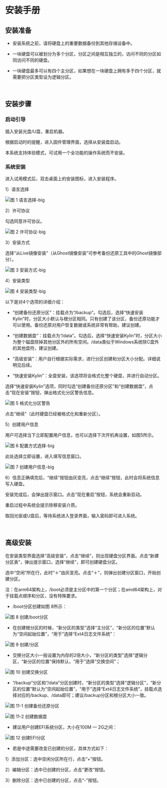 # 安装手册
## 安装准备
* 安装系统之前，请将硬盘上的重要数据备份到其他存储设备中。

* 一块硬盘可以被划分为多个分区，分区之间是相互独立的，访问不同的分区如同访问不同的硬盘。

* 一块硬盘最多可以有四个主分区，如果想在一块硬盘上拥有多于四个分区，就需要把分区类型设为逻辑分区。

<br>

## 安装步骤
### 启动引导
插入安装光盘/U盘，重启机器。

根据启动时的提醒，进入固件管理界面，选择从安装盘启动。

本系统支持体验模式，可试用一个全功能的操作系统而不安装。

### 系统安装
进入试用模式后，双击桌面上的安装图标，进入安装程序。

1）语言选择

![图 1 语言选择-big](image/1.png)

2）许可协议

勾选同意许可协议。

![图 2 许可协议-big](image/2.png)

3）安装方式

选择“从Live镜像安装”（从Ghost镜像安装”可参考备份还原工具中的Ghost镜像部分）。

![图 3 安装方式-big](image/3.png)

4）安装类型

![图 4 安装类型-big](image/4.png)

以下是对4个选项的详细介绍：

- “创建备份还原分区”：挂载点为“/backup”。勾选后，选择“快速安装Kylin”时，分区大小默认与根分区相同。只有创建了该分区，备份还原功能才可以使用。备份还原对用户恢复数据或系统非常有帮助，建议创建。

- “创建数据盘”：挂载点为“/data”。勾选后，选择“快速安装Kylin”时，分区大小为整个磁盘除掉其他分区外的所有空间。/data类似于Windows系统除C盘外的其他盘符，建议创建。

- “高级安装”：用户自行根据实际需求，进行分区创建和分区大小分配。详细说明见后续。

- “快速安装Kylin”：全盘安装，该选项将会格式化整个硬盘，并进行自动分区。

选择“快速安装Kylin”选项，同时勾选“创建备份还原分区”和“创建数据盘”，点击“现在安装”按钮，弹出格式化分区警告信息。

![图 5 格式化分区警告](image/5.png)

点击“继续”（此时硬盘已经被格式化和重新分区）。

5）创建用户信息

用户可选择当下立即配置用户信息，也可以选择下次开机再设置，如图5所示。

![图 6 配置方式选择-big](image/6.png)

此处选择立即设置，进入填写信息窗口。

![图 7 创建用户信息-big](image/7.png)

6）信息正确填完后，“继续”按钮由灰变亮，点击“继续”按钮，此时会将系统信息写入硬盘。

安装完成后，会弹出提示窗口。点击“现在重启”按钮，系统会重新启动。

重启过程中系统会提示除移安装介质。

取回光驱或U盘后，等待系统进入登录界面，输入密码即可进入系统。

<br>

## 高级安装
在安装类型界面选择“高级安装”，点击“继续”，则出现硬盘分区界面。点击“新建分区表”，弹出提示窗口，选择“继续”，即可创建硬盘分区。

选中“空闲”所在行，此时“＋”由灰变亮。点击“＋”，则弹出创建分区窗口，开始创建分区。

注：在arm64架构上，/boot必须是主分区中的第一个分区；在amd64架构上，对于挂载点顺序和分区，没有特殊要求。

- /boot分区创建如图 8所示：

![图 8 创建/boot分区](image/8.png)

- 在创建根分区的时候，“新分区的类型”选择“主分区”，“新分区的位置”默认为“空间起始位置”，“用于”选择“Ext4日志文件系统”：

![图 9 创建/分区](image/9.png)

- 交换分区大小一般设置为内存的2倍大小，“新分区的类型”选择“逻辑分区，“新分区的位置”保持默认，“用于”选择“交换空间”；

![图 10 创建交换分区](image/10.png)

- “/backup”分区和“/data”分区创建时，“新分区的类型”选择“逻辑分区”，“新分区的位置”默认为“空间起始位置”，“用于”选择“Ext4日志文件系统”，挂载点选择对应的/backup、/data即可；建议/backup分区和根分区大小一致。

![图 11-1 创建备份还原分区](image/11-1.png)

![图 11-2 创建数据盘](image/11-2.png)

- 建议用户创建EFI系统分区，大小在100M — 2G之间：

![图 12 创建EFI分区](image/12.png)

- 若是中途需要改变已创建的分区，具体方式如下：

1）添加分区：选中空闲分区所在行，点击“+”按钮。

2）编辑分区：选中已创建的分区，点击“更改”按钮。

3）删除分区：选中已创建的分区，点击“-”按钮。

